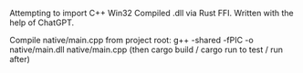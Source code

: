 Attempting to import C++ Win32 Compiled .dll via Rust FFI. Written with the help of ChatGPT.

Compile native/main.cpp from project root:
    g++ -shared -fPIC -o native/main.dll native/main.cpp (then cargo build / cargo run to test / run after)